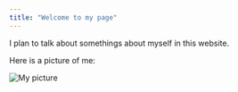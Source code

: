 ```yaml
---
title: "Welcome to my page"
---
```


I plan to talk about somethings about myself in this website.

Here is a picture of me:

![My picture](/github-pages-with-jekyll/assets/mmexport1622745150802.jpg)

